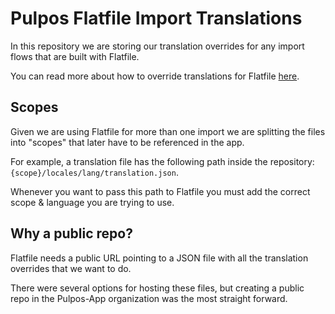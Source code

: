 # Pulpos Flatfile Import Translations

In this repository we are storing our translation overrides for any import flows that are built with Flatfile.

You can read more about how to override translations for Flatfile [here](https://flatfile.com/docs/guides/localization).

## Scopes

Given we are using Flatfile for more than one import we are splitting the files into "scopes" that later have to be referenced in the app.

For example, a translation file has the following path inside the repository: `{scope}/locales/lang/translation.json`.

Whenever you want to pass this path to Flatfile you must add the correct scope & language you are trying to use.

## Why a public repo?

Flatfile needs a public URL pointing to a JSON file with all the translation overrides that we want to do.

There were several options for hosting these files, but creating a public repo in the Pulpos-App organization was the most straight forward.
